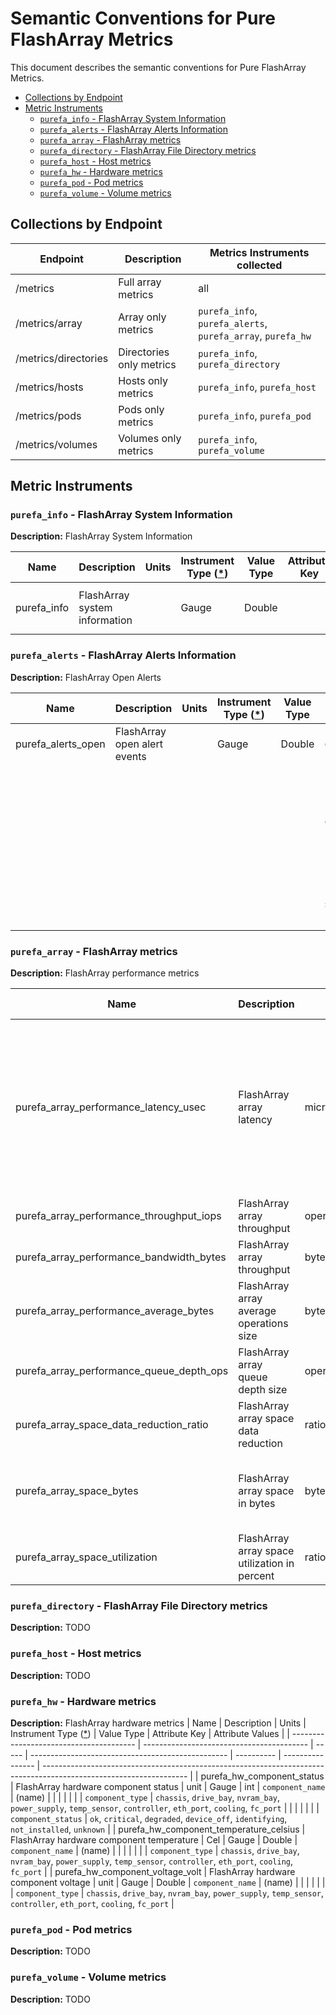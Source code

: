 # Semantic Conventions for Pure FlashArray Metrics <!-- omit from toc -->

This document describes the semantic conventions for Pure FlashArray Metrics.


<!-- toc -->

- [Collections by Endpoint](#collections-by-endpoint)
- [Metric Instruments](#metric-instruments)
  - [`purefa_info` - FlashArray System Information](#purefa_info---flasharray-system-information)
  - [`purefa_alerts` - FlashArray Alerts Information](#purefa_alerts---flasharray-alerts-information)
  - [`purefa_array` - FlashArray metrics](#purefa_array---flasharray-metrics)
  - [`purefa_directory` - FlashArray File Directory metrics](#purefa_directory---flasharray-file-directory-metrics)
  - [`purefa_host` - Host metrics](#purefa_host---host-metrics)
  - [`purefa_hw` - Hardware metrics](#purefa_hw---hardware-metrics)
  - [`purefa_pod` - Pod metrics](#purefa_pod---pod-metrics)
  - [`purefa_volume` - Volume metrics](#purefa_volume---volume-metrics)

<!-- tocstop -->

## Collections by Endpoint

| Endpoint             | Description              | Metrics Instruments collected                               |
| -------------------- | ------------------------ | ----------------------------------------------------------- |
| /metrics             | Full array metrics       | all                                                         |
| /metrics/array       | Array only metrics       | `purefa_info`, `purefa_alerts`, `purefa_array`, `purefa_hw` |
| /metrics/directories | Directories only metrics | `purefa_info`, `purefa_directory `                         |
| /metrics/hosts       | Hosts only metrics       | `purefa_info`, `purefa_host `                              |
| /metrics/pods        | Pods only metrics        | `purefa_info`, `purefa_pod`                                 |
| /metrics/volumes     | Volumes only metrics     | `purefa_info`, `purefa_volume`                              |


## Metric Instruments

### `purefa_info` - FlashArray System Information

**Description:** FlashArray System Information

| Name        | Description                   | Units | Instrument Type ([*](README.md#instrument-types)) | Value Type | Attribute Key | Attribute Values                           |
| ----------- | ----------------------------- | ----- | ------------------------------------------------- | ---------- | ------------- | ------------------------------------------ |
| purefa_info | FlashArray system information |       | Gauge                                             | Double     |               | `array_name`, `os`, `system_id`, `version` |


### `purefa_alerts` - FlashArray Alerts Information

**Description:** FlashArray Open Alerts

| Name               | Description                  | Units | Instrument Type ([*](README.md#instrument-types)) | Value Type | Attribute Key | Attribute Values                               |
| ------------------ | ---------------------------- | ----- | ------------------------------------------------- | ---------- | ------------- | ---------------------------------------------- |
| purefa_alerts_open | FlashArray open alert events |       | Gauge                                             | Double     |      `component_name`         | (name) |
|                                         |                                           |       |                                                   |            | `component_type`   | `chassis`, `drive_bay`, `nvram_bay`, `power_supply`, `temp_sensor`, `controller`, `eth_port`, `cooling`, `fc_port` |
||||||`severity`| `info`, `warning`, `critical`, `hidden`


### `purefa_array` - FlashArray metrics

**Description:** FlashArray performance metrics

| Name                                     | Description                                   | Units             | Instrument Type ([*](README.md#instrument-types)) | Value Type | Attribute Key | Attribute Values                                                                                                                                                                                                                                                                                                                                                                                                                             |
| ---------------------------------------- | --------------------------------------------- | ----------------- | ------------------------------------------------- | ---------- | ------------- | -------------------------------------------------------------------------------------------------------------------------------------------------------------------------------------------------------------------------------------------------------------------------------------------------------------------------------------------------------------------------------------------------------------------------------------------- |
| purefa_array_performance_latency_usec    | FlashArray array latency                      | microsecond       | Gauge                                             | Double     | `dimension`   | `queue_usec_per_mirrored_write_op`, `queue_usec_per_read_op`, `queue_usec_per_write_op`, `san_usec_per_mirrored_write_op`, `san_usec_per_read_op`, `san_usec_per_write_op`, `service_usec_per_mirrored_write_op`, `service_usec_per_read_op`, `service_usec_per_write_op`, `usec_per_mirrored_write_op`, `usec_per_read_op`, `usec_per_write_op`, `service_usec_per_read_op_cache_reduction`, `local_queue_usec_per_op`, `usec_per_other_op` |
| purefa_array_performance_throughput_iops | FlashArray array throughput                   | operations/second | Gauge                                             | Double     | `dimension`   | `mirrored_writes_per_sec`, `reads_per_sec`, `writes_per_sec`, `others_per_sec`                                                                                                                                                                                                                                                                                                                                                                       |
| purefa_array_performance_bandwidth_bytes | FlashArray array throughput                   | bytes/second      | Gauge                                             | Double     | `dimension`   | `mirrored_write_bytes_per_sec`, `read_bytes_per_sec`, `write_bytes_per_sec`                                                                                                                                                                                                                                                                                                                                                                        |
| purefa_array_performance_average_bytes   | FlashArray array average operations size      | bytes             | Gauge                                             | Double     | `dimension`   | `bytes_per_mirrored_write`, `bytes_per_op`, `bytes_per_read`, `bytes_per_write`                                                                                                                                                                                                                                                                                                                                                                      |
| purefa_array_performance_queue_depth_ops | FlashArray array queue depth size             | operations        | Gauge                                             | Double     |               |                                                                                                                                                                                                                                                                                                                                                                                                                                              |
| purefa_array_space_data_reduction_ratio  | FlashArray array space data reduction         | ratio             | Gauge                                             | Double     |               |                                                                                                                                                                                                                                                                                                                                                                                                                                              |
| purefa_array_space_bytes                 | FlashArray array space in bytes               | bytes             | Gauge                                             | Double     | space         | `capacity`, `shared`, `snapshots`, `system`, `thin_provisioning`, `total_physical`, `total_provisioned`, `total_reduction`, `unique`, `virtual`, `replication`, `shared_effective`, `snapshots_effective`, `unique_effective`, `total_effective`, `empty`                                                                                                                                                                                                                    |
| purefa_array_space_utilization           | FlashArray array space utilization in percent | ratio             | Gauge                                             | Double     |


### `purefa_directory` - FlashArray File Directory metrics

**Description:** TODO


### `purefa_host` - Host metrics

**Description:** TODO


### `purefa_hw` - Hardware metrics

**Description:** FlashArray hardware metrics
| Name                                    | Description                               | Units | Instrument Type ([*](README.md#instrument-types)) | Value Type | Attribute Key    | Attribute Values                                                                                                   |
| --------------------------------------- | ----------------------------------------- | ----- | ------------------------------------------------- | ---------- | ---------------- | ------------------------------------------------------------------------------------------------------------------ |
| purefa_hw_component_status              | FlashArray hardware component status      | unit  | Gauge                                             | int        | `component_name`   | (name)                                                                                                             |
|                                         |                                           |       |                                                   |            | `component_type`   | `chassis`, `drive_bay`, `nvram_bay`, `power_supply`, `temp_sensor`, `controller`, `eth_port`, `cooling`, `fc_port` |
|                                         |                                           |       |                                                   |            | `component_status` | `ok`, `critical`, `degraded`, `device_off`, `identifying`, `not_installed`, `unknown`                              |
| purefa_hw_component_temperature_celsius | FlashArray hardware component temperature | Cel   | Gauge                                             | Double     | `component_name`   | (name)                                                                                                             |
|                                         |                                           |       |                                                   |            | `component_type`   | `chassis`, `drive_bay`, `nvram_bay`, `power_supply`, `temp_sensor`, `controller`, `eth_port`, `cooling`, `fc_port` |
| purefa_hw_component_voltage_volt        | FlashArray hardware component voltage     | unit  | Gauge                                             | Double     | `component_name`   | (name)                                                                                                             |
|                                         |                                           |       |                                                   |            | `component_type`   | `chassis`, `drive_bay`, `nvram_bay`, `power_supply`, `temp_sensor`, `controller`, `eth_port`, `cooling`, `fc_port` |



### `purefa_pod` - Pod metrics

**Description:** TODO


### `purefa_volume` - Volume metrics

**Description:** TODO
